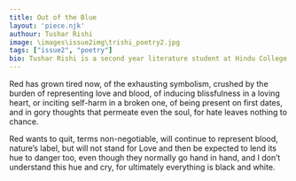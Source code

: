 ```yaml
---
title: Out of the Blue
layout: 'piece.njk'
authour: Tushar Rishi
image: \images\issue2img\trishi_poetry2.jpg
tags: ["issue2", "poetry"]
bio: Tushar Rishi is a second year literature student at Hindu College. His first novel, The Patient Patient, was shortlisted for Best Debut English Novel at Pune International Literature Festival 2017, and was translated into Hindi in 2018. He is all about drama movies, Murakami, and the music of The Beatles.
---
```


Red has grown tired now,
of the exhausting symbolism,
crushed by the burden
of representing love and blood,
of inducing blissfulness in a loving heart,
or inciting self-harm in a broken one,
of being present on first dates,
and in gory thoughts that permeate
even the soul, for hate
leaves nothing to chance.

Red wants to quit, terms non-negotiable,
will continue to represent blood, nature’s label,
but will not stand for Love
and then be expected to
lend its hue
to danger too, even though
they normally go
hand in hand,
and I don’t understand
this hue and cry, for ultimately
everything is black and white.